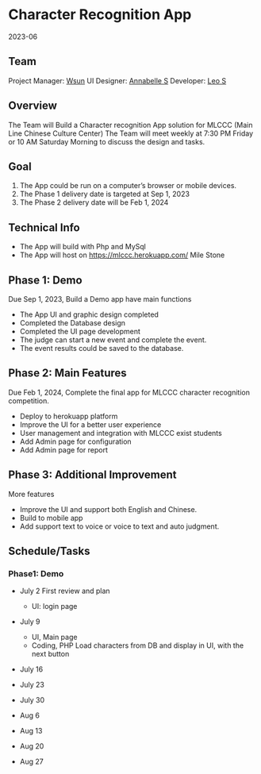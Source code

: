 # Character Recognition App

2023-06

## Team

Project Manager: [Wsun](https://github.com/wsun4ipipeline)
UI Designer: [Annabelle S](https://github.com/sunflower111)
Developer: [Leo S](https://github.com/lsun0547)

## Overview

The Team will Build a Character recognition App solution for MLCCC (Main Line Chinese Culture Center)
The Team will meet weekly at 7:30 PM Friday or 10 AM Saturday Morning to discuss the design and tasks.

## Goal

1. The App could be run on a computer’s browser or mobile devices.
2. The Phase 1 delivery date is targeted at Sep 1, 2023
3. The Phase 2 delivery date will be Feb 1, 2024

## Technical Info

- The App will build with Php and MySql
- The App will host on https://mlccc.herokuapp.com/
Mile Stone

## Phase 1: Demo

Due Sep 1, 2023, Build a Demo app have main functions

- The App UI and graphic design completed
- Completed the Database design 
- Completed the UI page development
- The judge can start a new event and complete the event.
- The event results could be saved to the database.

## Phase 2: Main Features

Due Feb 1, 2024, Complete the final app for MLCCC character recognition competition.

- Deploy to herokuapp platform
- Improve the UI for a better user experience
- User management and integration with MLCCC exist students 
- Add Admin page for configuration
- Add Admin page for report

## Phase 3: Additional Improvement

More features

- Improve the UI and support both English and Chinese.
- Build to mobile app
- Add support text to voice or voice to text and auto judgment.

## Schedule/Tasks

### Phase1: Demo

- July 2 First review and plan
  - UI: login page

- July 9
  - UI, Main page
  - Coding, PHP Load characters from DB and display in UI, with the next button
- July 16
- July 23
- July 30
- Aug 6
- Aug 13
- Aug 20
- Aug 27
